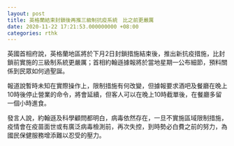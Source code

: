 ```yaml
---
layout: post
title: 英格蘭結束封鎖後再推三級制抗疫系統　比之前更嚴厲
date: 2020-11-22 17:21:53.000000000 +08:00
categories: rthk
---
```


英國首相府說，英格蘭地區將於下月2日封鎖措施結束後，推出新抗疫措施，比封鎖前實施的三級制系統更嚴厲；首相約翰遜據報將於當地星期一公布細節，預料關係到民眾如何過聖誕。

報道說暫時未知在實際操作上，限制措施有何改變，但據報要求酒吧及餐廳在晚上10時後停止營業的命令，將會延續，但客人可以在晚上10時截單後，在餐廳多留一個小時進食。

發言人說，約翰遜及科學顧問都明白，病毒依然存在，一旦不實施區域限制措施，疫情會在疫苗面世或有廣泛病毒檢測前，再次失控，到時勢必白費之前的努力，為國民保健服務增添難以忍受的壓力。
